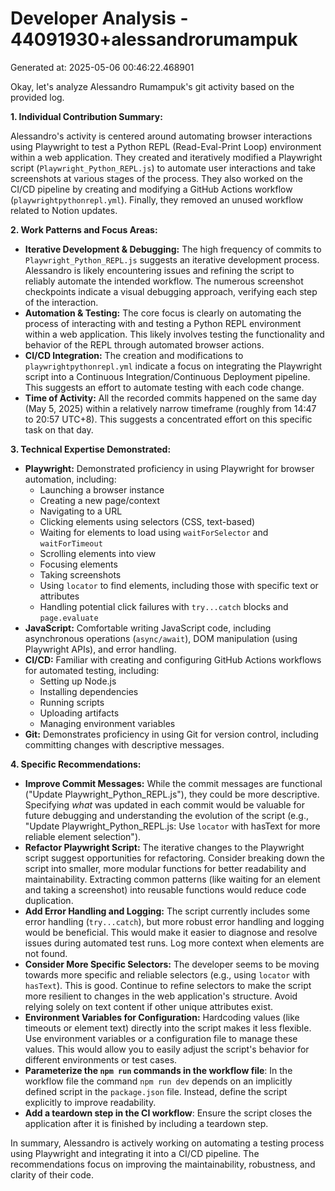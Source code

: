 # Developer Analysis - 44091930+alessandrorumampuk
Generated at: 2025-05-06 00:46:22.468901

Okay, let's analyze Alessandro Rumampuk's git activity based on the provided log.

**1. Individual Contribution Summary:**

Alessandro's activity is centered around automating browser interactions using Playwright to test a Python REPL (Read-Eval-Print Loop) environment within a web application.  They created and iteratively modified a Playwright script (`Playwright_Python_REPL.js`) to automate user interactions and take screenshots at various stages of the process.  They also worked on the CI/CD pipeline by creating and modifying a GitHub Actions workflow (`playwrightpythonrepl.yml`).  Finally, they removed an unused workflow related to Notion updates.

**2. Work Patterns and Focus Areas:**

*   **Iterative Development & Debugging:** The high frequency of commits to `Playwright_Python_REPL.js` suggests an iterative development process. Alessandro is likely encountering issues and refining the script to reliably automate the intended workflow. The numerous screenshot checkpoints indicate a visual debugging approach, verifying each step of the interaction.
*   **Automation & Testing:**  The core focus is clearly on automating the process of interacting with and testing a Python REPL environment within a web application. This likely involves testing the functionality and behavior of the REPL through automated browser actions.
*   **CI/CD Integration:** The creation and modifications to `playwrightpythonrepl.yml` indicate a focus on integrating the Playwright script into a Continuous Integration/Continuous Deployment pipeline. This suggests an effort to automate testing with each code change.
*   **Time of Activity:** All the recorded commits happened on the same day (May 5, 2025) within a relatively narrow timeframe (roughly from 14:47 to 20:57 UTC+8).  This suggests a concentrated effort on this specific task on that day.

**3. Technical Expertise Demonstrated:**

*   **Playwright:** Demonstrated proficiency in using Playwright for browser automation, including:
    *   Launching a browser instance
    *   Creating a new page/context
    *   Navigating to a URL
    *   Clicking elements using selectors (CSS, text-based)
    *   Waiting for elements to load using `waitForSelector` and `waitForTimeout`
    *   Scrolling elements into view
    *   Focusing elements
    *   Taking screenshots
    *   Using `locator` to find elements, including those with specific text or attributes
    *   Handling potential click failures with `try...catch` blocks and `page.evaluate`
*   **JavaScript:** Comfortable writing JavaScript code, including asynchronous operations (`async/await`), DOM manipulation (using Playwright APIs), and error handling.
*   **CI/CD:** Familiar with creating and configuring GitHub Actions workflows for automated testing, including:
    *   Setting up Node.js
    *   Installing dependencies
    *   Running scripts
    *   Uploading artifacts
    *   Managing environment variables
*   **Git:** Demonstrates proficiency in using Git for version control, including committing changes with descriptive messages.

**4. Specific Recommendations:**

*   **Improve Commit Messages:** While the commit messages are functional ("Update Playwright\_Python\_REPL.js"), they could be more descriptive.  Specifying *what* was updated in each commit would be valuable for future debugging and understanding the evolution of the script (e.g., "Update Playwright\_Python\_REPL.js: Use `locator` with hasText for more reliable element selection").
*   **Refactor Playwright Script:** The iterative changes to the Playwright script suggest opportunities for refactoring. Consider breaking down the script into smaller, more modular functions for better readability and maintainability.  Extracting common patterns (like waiting for an element and taking a screenshot) into reusable functions would reduce code duplication.
*   **Add Error Handling and Logging:** The script currently includes some error handling (`try...catch`), but more robust error handling and logging would be beneficial. This would make it easier to diagnose and resolve issues during automated test runs. Log more context when elements are not found.
*   **Consider More Specific Selectors:**  The developer seems to be moving towards more specific and reliable selectors (e.g., using `locator` with `hasText`).  This is good. Continue to refine selectors to make the script more resilient to changes in the web application's structure.  Avoid relying solely on text content if other unique attributes exist.
*   **Environment Variables for Configuration:** Hardcoding values (like timeouts or element text) directly into the script makes it less flexible. Use environment variables or a configuration file to manage these values.  This would allow you to easily adjust the script's behavior for different environments or test cases.
*   **Parameterize the `npm run` commands in the workflow file**: In the workflow file the command `npm run dev` depends on an implicitly defined script in the `package.json` file. Instead, define the script explicitly to improve readability.
*   **Add a teardown step in the CI workflow**: Ensure the script closes the application after it is finished by including a teardown step.

In summary, Alessandro is actively working on automating a testing process using Playwright and integrating it into a CI/CD pipeline. The recommendations focus on improving the maintainability, robustness, and clarity of their code.
